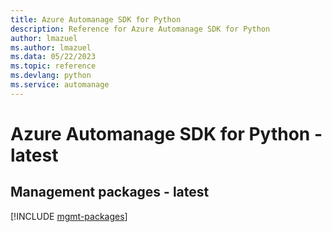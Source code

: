 ```yaml
---
title: Azure Automanage SDK for Python
description: Reference for Azure Automanage SDK for Python
author: lmazuel
ms.author: lmazuel
ms.data: 05/22/2023
ms.topic: reference
ms.devlang: python
ms.service: automanage
---
```

# Azure Automanage SDK for Python - latest

## Management packages - latest
[!INCLUDE [mgmt-packages](automanage-mgmt-index.md)]